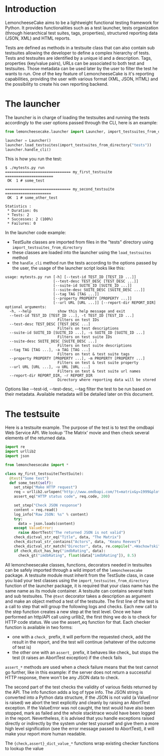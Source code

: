 # Introduction

LemoncheeseCake aims to be a lightweight functional testing framework for Python. It provides functionalities such as a test launcher, tests organization (through hierarchical test suites, tags, properties), structured reporting data (JSON, XML) and HTML reports.

Tests are defined as methods in a testsuite class that can also contain sub testsuites allowing the developer to define a complex hierarchy of tests. Tests and testsuites are identified by a unique id and a description. Tags, properties (key/value pairs), URLs can be associated to both test and testsuites. Those metadata can be used later by the user to filter the test he wants to run.
One of the key feature of LemoncheeseCake is it's reporting capabilities, providing the user with various format (XML, JSON, HTML) and the possibility to create his own reporting backend.

# The launcher

The launcher is in charge of loading the testsuites and running the tests accordingly to the user options passed through the CLI, here is an example:

```python
from lemoncheesecake.launcher import Launcher, import_testsuites_from_directory

launcher = Launcher()
launcher.load_testsuites(import_testsuites_from_directory("tests"))
launcher.handle_cli()
```

This is how you run the test:
```
$ ./mytests.py run
============================== my_first_testsuite ======================
 OK  1 # some_test    

============================== my_second_testsuite =====================
 OK  1 # some_other_test    

Statistics :
 * Duration: 0s
 * Tests: 2
 * Successes: 2 (100%)
 * Failures: 0
```

In the launcher code example:
- TestSuite classes are imported from files in the "tests" directory using `import_testsuites_from_directory`
- these classes are loaded into the launcher using the `load_testsuites` method
- the `handle_cli` method run the tests according to the options passed by the user, the usage of the launcher script looks like this:
```
usage: mytests.py run [-h] [--test-id TEST_ID [TEST_ID ...]]
                      [--test-desc TEST_DESC [TEST_DESC ...]]
                      [--suite-id SUITE_ID [SUITE_ID ...]]
                      [--suite-desc SUITE_DESC [SUITE_DESC ...]]
                      [--tag TAG [TAG ...]]
                      [--property PROPERTY [PROPERTY ...]]
                      [--url URL [URL ...]] [--report-dir REPORT_DIR]
optional arguments:
  -h, --help            show this help message and exit
  --test-id TEST_ID [TEST_ID ...], -t TEST_ID [TEST_ID ...]
                        Filters on test IDs
  --test-desc TEST_DESC [TEST_DESC ...]
                        Filters on test descriptions
  --suite-id SUITE_ID [SUITE_ID ...], -s SUITE_ID [SUITE_ID ...]
                        Filters on test suite IDs
  --suite-desc SUITE_DESC [SUITE_DESC ...]
                        Filters on test suite descriptions
  --tag TAG [TAG ...], -a TAG [TAG ...]
                        Filters on test & test suite tags
  --property PROPERTY [PROPERTY ...], -m PROPERTY [PROPERTY ...]
                        Filters on test & test suite property
  --url URL [URL ...], -u URL [URL ...]
                        Filters on test & test suite url names
  --report-dir REPORT_DIR, -r REPORT_DIR
                        Directory where reporting data will be stored
```

Options like --test-id, --test-desc, --tag filter the test to be run based on their metadata. Available metadata will be detailed later on this document.

# The testsuite

Here is a testsuite example. The purpose of the test is to test the omdbapi Web Service API. We lookup 'The Matrix' movie and then check several elements of the returned data.
```python
import re
import urllib2
import json

from lemoncheesecake import *

class my_first_testsuite(TestSuite):
  @test("Some test")
  def some_test(self):
    set_step("Make HTTP request")
    req = urllib2.urlopen("http://www.omdbapi.com/?t=matrix&y=1999&plot=short&r=json")
    assert_eq("HTTP status code", req.code, 200)

    set_step("Check JSON response")
    content = req.read()
    log_info("Raw JSON: %s" % content)
    try:
      data = json.loads(content)
    except ValueError:
      raise AbortTest("The returned JSON is not valid")
    check_dictval_str_eq("Title", data, "The Matrix")
    check_dictval_str_contains("Actors", data, "Keanu Reeves")
    check_dictval_str_match("Director", data, re.compile(".+Wachow?ski", re.I))
    if check_dict_has_key("imdbRating", data):
      check_gt("imdbRating", float(data["imdbRating"]), 8.5)
```

All lemoncheesecake classes, functions, decorators needed in testsuites can be safely imported through a wild import of the `lemoncheesecake` package.
A testsuite module must inherit from the TestSuite class, in case you load your test classes using the `import_testsuites_from_directory` function of the launcher package, it is required that your class name has the same name as its module container. A testsuite can contains several tests and sub testsuites. The `@test` decorator takes a description as argument and make an object method a test of the testsuite. The first line of the test is a call to step that will group the following logs and checks. Each new call to the step function creates a new step at the test level. Once we have performed an http/API call using urllib2, the first thing we do is to check for HTTP code status. We use the assert_eq function for that. Each checker function is available in two forms:
- one with a `check_` prefix, it will perform the requested check, add the result in the report, and the test will continue (whatever of the outcome of test is)
- the other one with an `assert_` prefix, it behaves like check_ but stops the test (it raises an AbortTest exception) if the check fails

`assert_*` methods are used when a check failure means that the test cannot go further, like in this example: if the server does not return a successful HTTP response, there won't be any JSON data to check.

The second part of the test checks the validity of various fields returned by the API. The info function adds a log of type info. The JSON string is converted into a Python data structure, if the JSON is not valid (a ValueError is raised) we abort the test explicitly and cleanly by raising an AbortTest exception. If the ValueError was not caught, the test would have also been stopped, mark as failed and the whole stacktrace would have been logged in the report. Nevertheless, it is advised that you handle exceptions raised directly or indirectly by the system under test yourself and give them a more high level signification (see the error message passed to AbortTest), it will make your report more human readable.

The `{check,assert}_dict_value_*` functions wrap existing checker functions to lookup the value
